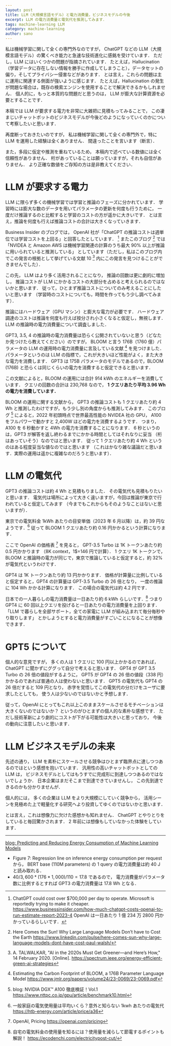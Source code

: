 ```yaml
---
layout: post
title: LLM（大規模言語モデル）と電力消費量，ビジネスモデルの今後
excerpt: LLM の電力消費量と電気代を推測してみます．
tags: machine-learning LLM
category: machine-learning
author: sano
---
```


私は機械学習に関して全くの専門外なのですが，
ChatGPT などの LLM（大規模言語モデル）の驚くべき能力と急速な技術進化に感銘を受けています．
ただし，LLM にはいくつかの問題が指摘されています．
たとえば，Hallucination（学習データに存在しない情報を勝手に作成してしまうこと），データセットの偏り，そしてプライバシー侵害などがあります．
とは言え，これらの問題は主に運用に関連する側面が強いように感じます．
たとえば，Hallucination の発生が問題な場合は，既存の検索エンジンを使用することで解決できるかもしれません．
個人的に，もっと本質的な問題だと思うのは， LLM が膨大な計算資源を必要とすることです．

本稿では LLM が要求する電力を非常に大雑把に見積もってみることで，
この凄まじいチャットボットのビジネスモデルが今後どのようになっていくのかについて考察したいと思います．

再度断っておきたいのですが，
私は機械学習に関して全くの専門外で，特に LLM を運用した経験は全くありません．
間違ったことを言います（断言）．

また，多段に仮定や推測を重ねているため，
本稿内で述べている数値には全く信頼性がありません．
桁があっていることは願っていますが，それも自信がありません．
より正確な数値をご存知の方は是非教えてください．

# LLM が要求する電力

LLM に限らず多くの機械学習では学習と推論のフェーズに分かれています．
学習時には膨大な数のデータを用いてパラメータの更新を何度も行うために，
一度だけ推論するのと比較すると学習のコストの方が遥かに大きいです．
とは言え，推論を何度も行えば推論コストの合計は大きくなっていきます．

Business Insider のブログでは，
OpenAI 社が「ChatGPT の推論コストは週単位では学習コストを上回る」と回答したとしています． [^1]
またこのブログ [^2] では
「NVIDEA と Amazon AWS は機械学習関連の計算のうち最大 90% 以上が推論に用いられていると推測している」
としています（ただし，私はこのブログ内でこの発言の根拠として挙げている文献 10 [^10] 内にこの発言を見つけることができませんでした）．

この先， LLM はより多く活用されることになり，
推論の回数は更に劇的に増加し，
推論コストが LLM にかかるコストの大部分を占めると考えられるのではないかと思います．
従って，ひとまず推論コストについてのみ考えることにしたいと思います
（学習時のコストについても，時間を作ってもう少し調べてみます）．

推論にはハードウェア（GPU マシン）と膨大な電力が必要です．
ハードウェア調達のコストは推論を何度も行えば按分され小さくなると仮定し，無視します．
LLM の推論時の電力消費量について調査しました．

GPT3, 3.5, 4 の推論時の電力消費量は恐らく公開されていないと思う（どなたか見つけたら教えてください）のですが，
BLOOM と言う 176B（1760 億）パラメータの LLM の運用時の電力消費量に言及している文献 [^4] を見つけました．
パラメータというのは LLM の指標で，これが大きいほど性能がよく，また大きな電力を消費します．
GPT3 は 175B パラメータのモデルであるので，BLOOM (176B) と恐らくは同じくらいの電力を消費すると仮定できると思います．

この文献によると，BLOOM の運用には合計 914 kWh のエネルギーを消費しています．
クエリの回数の合計は 230,768 なので，
**1 クエリあたり平均 3.96 Wh の電力を消費しています．**

BLOOM の運用に関する文献から，
GPT3 の推論コストも 1 クエリあたり約 4 Wh と推測したわけですが，もう少し別の角度からも推測してみます．
このブログ [^5] によると，2022 年初頭時点で世界最高性能の NVIDEA 社の GPU，
A100 をフルパワーで動かすと 2,400W ほどの電力を消費するようです．
つまり，A100 を 6 秒動かすと 4Wh の電力を消費することになります．
6 秒というのは，GPT3 が解答を返し終わるまでにかかる時間としてはそれなりに妥当
（桁はあっていそう）なのではと思います．
従って 1 クエリあたり約 4 Wh というのはある程度妥当な値なのではと思います
（これはかなり雑な議論だと思います．実際の運用は遥かに複雑なのだろうと思います）．

# LLM の電気代

GPT3 の推論コストは約 4 Wh と見積もりました．
その電気代も見積もりたいと思います．
電気代は場所によって大きく違いますが，今回は推論が東京で行われていると仮定してみます
（今までもこれからもそのようなことはないと思いますが）．

東京での電気料金 1kWh あたりの目安単価（2023 年 6 月以降）は，約 39 円なようです．[^6]
従って BLOOM 1 クエリあたり約 0.16 円かかるという計算になります．

ここで OpenAI の価格表 [^7] を見ると，
GPT-3.5 Turbo は 1K トークンあたり約 0.5 円かかります
（8K context，1$=146 円で計算）．
1 クエリ 1K トークンで，
BLOOM と推論時の電力が同じで，東京で推論していると仮定すると，約 32% が電気代というわけです．

GPT4 は 1K トークンあたり約 13 円かかります．
価格が計算量に比例していると仮定すると，GPT4 の計算量は GPT-3.5 Turbo の 26 倍となり，
一度の推論に 104 Wh かかる計算になります．
この場合の電気代は約 4.2 円です．

日本での一人暮らしの電力消費量は一日あたり約 6 kWh らしいです．[^8]
つまり GPT4 に 60 回以上クエリを投げると一日あたりの電力消費量を上回ります．
「LLM で暮らしを全部サポート，全ての家電に LLM が組み込まれて毎分毎秒やり取りします」
とかしようとすると電力消費量がすごいことになることが想像できます．

# GPT5 について

個人的な意見ですが，
多くの人は 1 クエリに 100 円以上かかるのであれば，
ChatGPT に聞かずにググって自分で考えると思います．
GPT4 が GPT 3.5 Turbo の 26 倍の値段がするように，
GPT5 が GPT4 の 26 倍の値段（338 円）かかるのであれば普通の人は使わないと思います．
GPT5 の電気代も GPT4 の 26 倍だすると 109 円となり，
赤字を覚悟してこの電気代の分だけをユーザに要求したとしても，
使う人は少ないのではないかと予想します．

従って，OpenAI にとってもこれ以上このままスケールさせるモチベーションは大きくないのではないか？
というのがひとまずの個人的な素朴な感想です．
ただし技術革新により劇的にコストが下がる可能性は大きいと思っており，
今後の動向に注意したいと思います．

# LLM ビジネスモデルの未来

先述の通り，
LLM を素朴にスケールさせる競争はひとまず臨界点に達しつつあるのではという感想を抱いています．
汎用性の高いチャットボットとしての LLM は，
ビジネスモデルとしてはもうすでに完成形に到達しつつあるのではないでしょうか．
日本企業はまだそこまで到達できていませんし，
この先到達できるのかも分かりませんが．

個人的には，
多くの企業は LLM をより大規模にしていく競争から，
活用シーンを見極めた上で軽量化する研究へより投資してゆくのではないかと思います．

とは言え，これは想像力に欠けた感想かも知れません．
ChatGPT とやりとりをしていると毎回驚かされます．
2 年前には想像もしていなかった体験をしています．

[^1]:
    ChatGPT could cost over $700,000 per day to operate. Microsoft is reportedly trying to make it cheaper.
    <https://www.businessinsider.com/how-much-chatgpt-costs-openai-to-run-estimate-report-2023-4>
    OpenAI は一日あたり 1 億 234 万 2800 円かかっているらしいです．

[^2]:
    Here Comes the Sun! Why Large Language Models Don’t have to Cost the Earth
    <https://www.linkedin.com/pulse/here-comes-sun-why-large-language-models-dont-have-cost-paul-walsh/>

[^10]:
    A. TALWALKAR, "AI in the 2020s Must Get Greener—and Here’s How," 14 February 2020. [Online].
    <https://spectrum.ieee.org/energy-efficient-green-ai-strategies>

[^4]:
    Estimating the Carbon Footprint of BLOOM, a 176B Parameter Language Model
    <https://www.jmlr.org/papers/volume24/23-0069/23-0069.pdf>

[^5]:
    blog: NVIDIA DGX™ A100 徹底検証！Vol.1
    <https://www.nttpc.co.jp/gpu/article/benchmark10.html>

[^6]:
    一般家庭の電気使用量は平均いくら？意外と知らない 1kwh あたりの電気代
    <https://htb-energy.com/article/price/a36>

[^7]:
    OpenAI, Pricing
    <https://openai.com/pricing>

[^8]:
    自宅の電気料金の使用量を知るには？使用量を減らして節電するポイントも解説！
    <https://ecodenchi.com/electricitypost-cut/>

---

[blog: Predicting and Reducing Energy Consumption of Machine Learning Models
](https://datatonic.com/insights/predicting-reducing-energy-consumption-machine-learning-models/)

- Figure 7: Regression line on inference energy consumption per request から，
  BERT base (110M parameters) の 1 query の電力消費量は約 40 J と読み取れる．
- $40 / 3,600 * (176 * 1,000) / 110 = 17.8$ であるので，
  電力消費量がパラメータ数に比例するとすれば GPT3 の電力消費量は 17.8 Wh となる．
